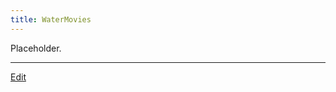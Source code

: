 ```yaml
---
title: WaterMovies
---
```

Placeholder.



----
[Edit](https://github.com/vitroid/vitroid.github.io/edit/master/MD/WaterMovies.md)
